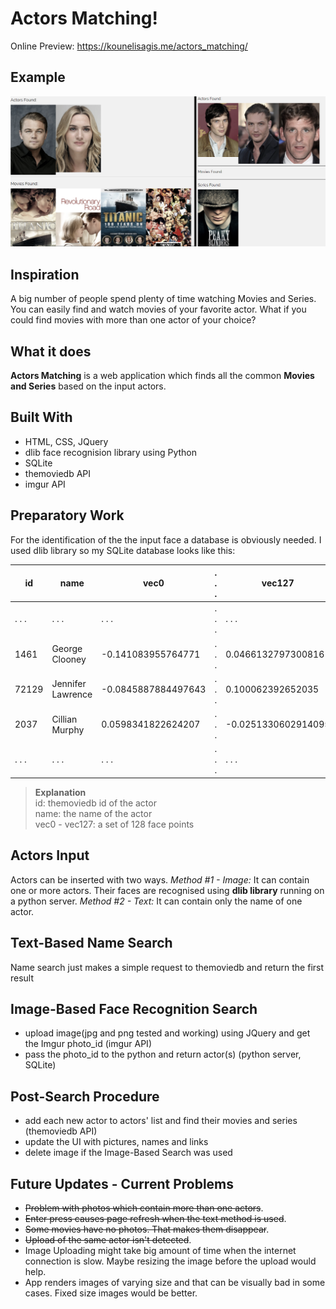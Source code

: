 # Actors Matching!
Online Preview: https://kounelisagis.me/actors_matching/

## Example
![Example](https://raw.githubusercontent.com/AgisKounelis/Actors-Matching---Face-Recognition/master/_images/example.png)

## Inspiration
A big number of people spend plenty of time watching Movies and Series. You can easily find and watch movies of your favorite actor. What if you could find movies with more than one actor of your choice?

## What it does
**Actors Matching** is a web application which finds all the common **Movies and Series** based on the input actors.

## Built With
- HTML, CSS, JQuery
- dlib face recognision library using Python
- SQLite
- themoviedb API
- imgur API
  
## Preparatory Work
For the identification of the the input face a database is obviously needed. I used dlib library so my SQLite database looks like this:

id|name|vec0|. . .|vec127
|-|-|-|-|-
|. . .|. . .|. . .|. . .|. . .
|1461|George Clooney|-0.141083955764771|. . .|0.0466132797300816
|72129|Jennifer Lawrence|-0.0845887884497643|. . .|0.100062392652035
|2037|Cillian Murphy|0.0598341822624207|. . .|-0.0251330602914095
|. . .|. . .|. . .|. . .|. . .
>**Explanation**\
> id: themoviedb id of the actor\
> name: the name of the actor\
> vec0 - vec127: a set of 128 face points

## Actors Input
Actors can be inserted with two ways.
*Method #1 - Image:* It can contain one or more actors. Their faces are recognised using **dlib library** running on a python server.
*Method #2 - Text:* It can contain only the name of one actor.

## Text-Based Name Search
Name search just makes a simple request to themoviedb and return the first result

## Image-Based Face Recognition Search
- upload image(jpg and png tested and working) using JQuery and get the Imgur photo_id	(imgur API)
- pass the photo_id to the python and return actor(s)	(python server, SQLite)

## Post-Search Procedure
- add each new actor to actors' list and find their movies and series (themoviedb API)
- update the UI with pictures, names and links
- delete image if the Image-Based Search was used

## Future Updates - Current Problems
- ~~Problem with photos which contain more than one actors~~.
- ~~Enter press causes page refresh when the text method is used~~.
- ~~Some movies have no photos. That makes them disappear~~.
- ~~Upload of the same actor isn't detected~~.
- Image Uploading might take big amount of time when the internet connection is slow. Maybe resizing the image before the upload would help.
- App renders images of varying size and that can be visually bad in some cases. Fixed size images would be better.
